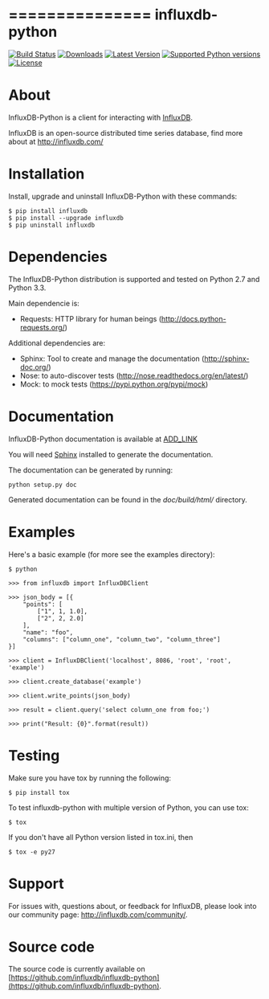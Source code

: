 ===============
influxdb-python
===============

[![Build Status](https://travis-ci.org/influxdb/influxdb-python.png?branch=master)](https://travis-ci.org/influxdb/influxdb-python)
[![Downloads](https://pypip.in/download/influxdb/badge.svg)](https://pypi.python.org/pypi/influxdb/)
[![Latest Version](https://pypip.in/version/influxdb/badge.svg)](https://pypi.python.org/pypi/influxdb/)
[![Supported Python versions](https://pypip.in/py_versions/influxdb/badge.svg)](https://pypi.python.org/pypi/influxdb/)
[![License](https://pypip.in/license/influxdb/badge.svg)](https://pypi.python.org/pypi/influxdb/)

About
=====

InfluxDB-Python is a client for interacting with [InfluxDB](http://influxdb.com/).

InfluxDB is an open-source distributed time series database, find more about at http://influxdb.com/


Installation
============

Install, upgrade and uninstall InfluxDB-Python with these commands:

````
$ pip install influxdb
$ pip install --upgrade influxdb
$ pip uninstall influxdb
````


Dependencies
============

The InfluxDB-Python distribution is supported and tested on Python 2.7 and Python 3.3.

Main dependencie is:

- Requests: HTTP library for human beings (http://docs.python-requests.org/)


Additional dependencies are:

- Sphinx: Tool to create and manage the documentation (http://sphinx-doc.org/)
- Nose: to auto-discover tests (http://nose.readthedocs.org/en/latest/)
- Mock: to mock tests (https://pypi.python.org/pypi/mock)


Documentation
=============

InfluxDB-Python documentation is available at [ADD_LINK](https://readthedocs.org/)

You will need [Sphinx](http://sphinx.pocoo.org/) installed to generate the
documentation.

The documentation can be generated by running:

````
python setup.py doc
````

Generated documentation can be found in the *doc/build/html/* directory.


Examples
========

Here's a basic example (for more see the examples directory):

````
$ python

>>> from influxdb import InfluxDBClient

>>> json_body = [{
    "points": [
        ["1", 1, 1.0],
        ["2", 2, 2.0]
    ],
    "name": "foo",
    "columns": ["column_one", "column_two", "column_three"]
}]

>>> client = InfluxDBClient('localhost', 8086, 'root', 'root', 'example')

>>> client.create_database('example')

>>> client.write_points(json_body)

>>> result = client.query('select column_one from foo;')

>>> print("Result: {0}".format(result))
````


Testing
=======

Make sure you have tox by running the following:

```
$ pip install tox
```

To test influxdb-python with multiple version of Python, you can use tox:

````
$ tox
````

If you don't have all Python version listed in tox.ini, then

````
$ tox -e py27
````


Support
=======

For issues with, questions about, or feedback for InfluxDB, please look into
our community page: http://influxdb.com/community/.


Source code
===========

The source code is currently available on [https://github.com/influxdb/influxdb-python](https://github.com/influxdb/influxdb-python).
